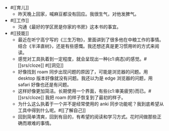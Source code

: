 - #[[育儿]]
    - 昨天晚上回家，喊麻豆都没有回应。我很生气，对他发脾气。
- #[[工作]]
    - 沟通《最好的学区房是你家的书房》这本书的事宜。
- #[[技能]]
    - 最近在听宁高宁写的《三生万物》，里面讲到了很多他在中粮工作的事情。结合《半泽直树》，还是有些感慨。我还想还真是更习惯用听的方式来阅读。
    - 感觉对工具执着到一定程度，就会呈现出一种{c1:病态}的感觉。#[[srs/cloze]]  #[[洞见]]
    - 好像找到 roam 同步出现问题的原因了，可能是浏览器的问题。用 desktop 版本好像就没有问题。我还以为是 edge 浏览器的问题，用 safari 好像也还是有问题。
    - 这样好像更加简洁。长期使用一个界面，有些{c1:审美疲劳}而已。#[[srs/cloze]] 我把 roam 的样子恢复到了最初的样子。
    - 为什么这么执着于一个并不是经常使用的 anki 同步功能呢？我到底希望从工具中得到什么呢。#[[了解自己]]
    - 回到简单清爽，回到有目的，有希望的阅读和学习方式。花时间做那些正确而艰难的事情。 
